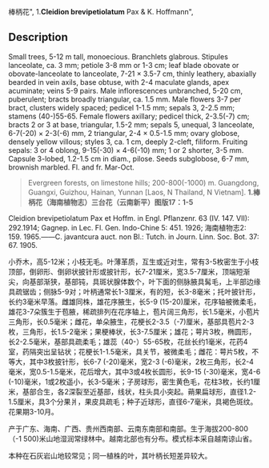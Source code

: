 棒柄花",
1.**Cleidion brevipetiolatum** Pax & K. Hoffmann",

## Description
Small trees, 5-12 m tall, monoecious. Branchlets glabrous. Stipules lanceolate, ca. 3 mm; petiole 3-8 mm or 1-3 cm; leaf blade obovate or obovate-lanceolate to lanceolate, 7-21 × 3.5-7 cm, thinly leathery, abaxially bearded in vein axils, base obtuse, with 2-4 maculate glands, apex acuminate; veins 5-9 pairs. Male inflorescences unbranched, 5-20 cm, puberulent; bracts broadly triangular, ca. 1.5 mm. Male flowers 3-7 per bract, clusters widely spaced; pedicel 1-1.5 mm; sepals 3, 2-2.5 mm; stamens (40-)55-65. Female flowers axillary; pedicel thick, 2-3.5(-7) cm; bracts 2 or 3 at base, triangular, 1.5-2 mm; sepals 5, unequal, 3 lanceolate, 6-7(-20) × 2-3(-6) mm, 2 triangular, 2-4 × 0.5-1.5 mm; ovary globose, densely yellow villous; styles 3, ca. 1 cm, deeply 2-cleft, filiform. Fruiting sepals: 3 or 4 oblong, 9-15(-30) × 4-6(-10) mm; 1 or 2 shorter, 3-5 mm. Capsule 3-lobed, 1.2-1.5 cm in diam., pilose. Seeds subglobose, 6-7 mm, brownish marbled. Fl. and fr. Mar-Oct.

> Evergreen forests, on limestone hills; 200-800(-1000) m. Guangdong, Guangxi, Guizhou, Hainan, Yunnan [Laos, N Thailand, N Vietnam].
**1.棒柄花（海南植物志）三台花（云南新平）图版17：1-5**

Cleidion brevipetiolatum Pax et Hoffm. in Engl. Pflanzenr. 63 (IV. 147. VII): 292.1914; Gagnep. in Lec. Fl. Gen. Indo-Chine 5: 451. 1926; 海南植物志2: 159. 1965.——C. javantcura auct. non Bl.: Tutch. in Journ. Linn. Soc. Bot. 37: 67. 1905.

小乔木，高5-12米；小枝无毛。叶薄革质，互生或近对生，常有3-5枚密生于小枝顶部，倒卵形、倒卵状披针形或披针形，长7-21厘米，宽3.5-7厘米，顶端短渐尖，向基部渐狭，基部钝，具斑状腺体数个，叶下面的侧脉腋具髯毛，上半部边缘具疏锯齿；侧脉5-9对；叶柄通常长1-3厘米，有的短，长3-8毫米；托叶披针形，长约3毫米早落。雌雄同株，雄花序腋生，长5-9 (15-20)厘米，花序轴被微柔毛，雄花3-7朵簇生于苞腋，稀疏排列在花序轴上，苞片阔三角形，长1.5毫米，小苞片三角形，长0.5毫米；雌花，单朵腋生，花梗长2-3.5（-7)厘米，基部具苞片2-3枚，三角形，长1.5-2毫米；果梗棒状，长3-7.5厘米；雄花；萼片3枚，椭圆形，长2-2.5毫米，基部具疏柔毛；雄蕊（40-）55-65枚，花丝长约1毫米，花药4室，药隔突出呈钻状；花梗长1-1.5毫米，具关节，被微柔毛；雌花：萼片5枚，不等大，其中3枚披针形，长6-7 (-20)毫米，宽2-3 (-6)毫米，2枚三角形，长2-4毫米，宽0.5-1.5毫米，花后增大，其中3或4枚长圆形，长9-15 (-30)毫米，宽4-6 (-10)毫米，1或2枚遥小，长3-5毫米；子房球形，密生黄色毛，花柱3枚，长约1厘米，基部合生，各2深裂至近基部，线状，柱头具小突起。蒴果扁球形，直径1.2-1.5厘米，具3个分果爿，果皮具疏毛；种子近球形，直径6-7毫米，具褐色斑纹。花果期3-10月。

产于广东、海南、广西、贵州西南部、云南东南部和南部。生于海拔200-800（-1 500)米山地湿润常绿林中。越南北部也有分布。模式标本采自越南谅山省。

本种在石灰岩山地较常见；同一植株的叶，其叶柄长短差异较大。
